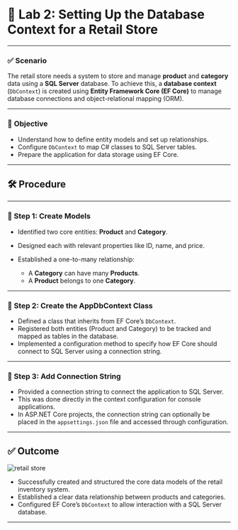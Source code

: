 
# 🧾 Lab 2: Setting Up the Database Context for a Retail Store

---

### ✅ **Scenario**

The retail store needs a system to store and manage **product** and **category** data using a **SQL Server** database.
To achieve this, a **database context** (`DbContext`) is created using **Entity Framework Core (EF Core)** to manage database connections and object-relational mapping (ORM).

---

### 🎯 **Objective**

* Understand how to define entity models and set up relationships.
* Configure `DbContext` to map C# classes to SQL Server tables.
* Prepare the application for data storage using EF Core.

---

## 🛠️ **Procedure**

---

### 🔹 Step 1: Create Models

* Identified two core entities: **Product** and **Category**.
* Designed each with relevant properties like ID, name, and price.
* Established a one-to-many relationship:

  * A **Category** can have many **Products**.
  * A **Product** belongs to one **Category**.

---

### 🔹 Step 2: Create the AppDbContext Class

* Defined a class that inherits from EF Core’s `DbContext`.
* Registered both entities (Product and Category) to be tracked and mapped as tables in the database.
* Implemented a configuration method to specify how EF Core should connect to SQL Server using a connection string.

---

### 🔹 Step 3: Add Connection String

* Provided a connection string to connect the application to SQL Server.
* This was done directly in the context configuration for console applications.
* In ASP.NET Core projects, the connection string can optionally be placed in the `appsettings.json` file and accessed through configuration.

---

## ✅ **Outcome**



![retail store](https://github.com/user-attachments/assets/c7b022c4-1b55-43ac-9770-6cd3a4ea59ff)

* Successfully created and structured the core data models of the retail inventory system.
* Established a clear data relationship between products and categories.
* Configured EF Core’s `DbContext` to allow interaction with a SQL Server database.

---
